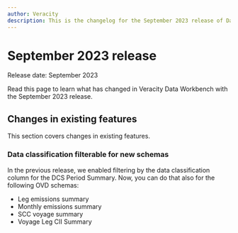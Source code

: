 ```yaml
---
author: Veracity
description: This is the changelog for the September 2023 release of Data Workbench.
---
```


# September 2023 release

Release date: September 2023

Read this page to learn what has changed in Veracity Data Workbench with the September 2023 release.

## Changes in existing features
This section covers changes in existing features.

### Data classification filterable for new schemas
In the previous release, we enabled filtering by the data classification column for the DCS Period Summary. Now, you can do that also for the following OVD schemas:
* Leg emissions summary
* Monthly emissions summary
* SCC voyage summary
* Voyage Leg CII Summary
